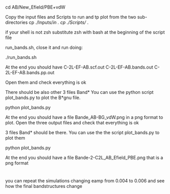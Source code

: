 #
cd  AB/New_Efield/PBE+vdW

Copy the input files and Scripts to run and tp plot  from the two sub-directories
cp ./Inputs/*in .
cp ./Scripts/* . 

if your shell is not zsh substitute zsh with bash at the beginning of the script file

run_bands.sh,  close it  and run doing:

./run_bands.sh

At the end you should have C-2L-EF-AB.scf.out C-2L-EF-AB.bands.out C-2L-EF-AB.bands.pp.out 

Open them and check everything is ok

There should be also other 3 files Band* 
You can use the python script plot_bands.py to plot the B*gnu file.

python plot_bands.py 

At the end you should have a file Bande_AB-BG_vdW.png in a png format to plot.
Open the three output files and check that everything is ok

3 files Band* should be there. 
You can use the the script plot_bands.py to plot them

python plot_bands.py 

At the end you should have a file Bande-2-C2L_AB_Efield_PBE.png that is a png format
#
you can repeat the simulations changing eamp from 0.004 to 0.006 and see how the final bandstructures change 
